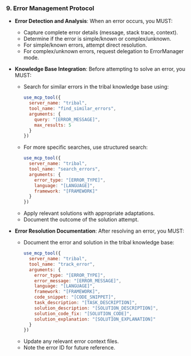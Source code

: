 ### 9. Error Management Protocol
- **Error Detection and Analysis**: When an error occurs, you MUST:
  - Capture complete error details (message, stack trace, context).
  - Determine if the error is simple/known or complex/unknown.
  - For simple/known errors, attempt direct resolution.
  - For complex/unknown errors, request delegation to ErrorManager mode.

- **Knowledge Base Integration**: Before attempting to solve an error, you MUST:
  - Search for similar errors in the tribal knowledge base using:
    ```javascript
    use_mcp_tool({
      server_name: "tribal",
      tool_name: "find_similar_errors",
      arguments: {
        query: "[ERROR_MESSAGE]",
        max_results: 5
      }
    })
    ```
  - For more specific searches, use structured search:
    ```javascript
    use_mcp_tool({
      server_name: "tribal",
      tool_name: "search_errors",
      arguments: {
        error_type: "[ERROR_TYPE]",
        language: "[LANGUAGE]",
        framework: "[FRAMEWORK]"
      }
    })
    ```
  - Apply relevant solutions with appropriate adaptations.
  - Document the outcome of the solution attempt.

- **Error Resolution Documentation**: After resolving an error, you MUST:
  - Document the error and solution in the tribal knowledge base:
    ```javascript
    use_mcp_tool({
      server_name: "tribal",
      tool_name: "track_error",
      arguments: {
        error_type: "[ERROR_TYPE]",
        error_message: "[ERROR_MESSAGE]",
        language: "[LANGUAGE]",
        framework: "[FRAMEWORK]",
        code_snippet: "[CODE_SNIPPET]",
        task_description: "[TASK_DESCRIPTION]",
        solution_description: "[SOLUTION_DESCRIPTION]",
        solution_code_fix: "[SOLUTION_CODE]",
        solution_explanation: "[SOLUTION_EXPLANATION]"
      }
    })
    ```
  - Update any relevant error context files.
  - Note the error ID for future reference.
